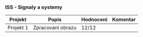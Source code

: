 ### ISS - Signaly a systemy
| Projekt | Popis | Hodnoceni | Komentar
| ------ | ------ | ------ | ------
|Projekt&nbsp;1|Zpracovani obrazu|12/12
